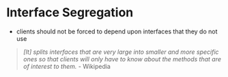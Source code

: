 # Interface Segregation

* clients should not be forced to depend upon interfaces that they do not use

> _[It] splits interfaces that are very large into smaller and more specific ones so that clients will only have to know about the methods that are of interest to them._ - Wikipedia